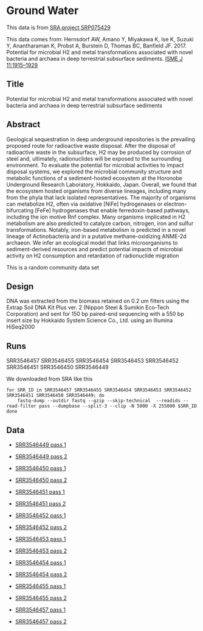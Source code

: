 # Ground Water

This data is from [SRA project SRP075429](https://www.ncbi.nlm.nih.gov/sra/?term=SRP075429)

This data comes from: Hernsdorf AW, Amano Y, Miyakawa K, Ise K, Suzuki Y, Anantharaman K, Probst A, Burstein D, Thomas BC, Banfield JF. 2017. Potential for microbial H2 and metal transformations associated with novel bacteria and archaea in deep terrestrial subsurface sediments. [ISME J 11:1915–1929](https://www.nature.com/articles/ismej201739)

## Title

Potential for microbial H2 and metal transformations associated with novel bacteria and archaea in deep terrestrial subsurface sediments

## Abstract

Geological sequestration in deep underground repositories is the prevailing proposed route for radioactive waste disposal. After the disposal of radioactive waste in the subsurface, H2 may be produced by corrosion of steel and, ultimately, radionuclides will be exposed to the surrounding environment. To evaluate the potential for microbial activities to impact disposal systems, we explored the microbial community structure and metabolic functions of a sediment-hosted ecosystem at the Horonobe Underground Research Laboratory, Hokkaido, Japan. Overall, we found that the ecosystem hosted organisms from diverse lineages, including many from the phyla that lack isolated representatives. The majority of organisms can metabolize H2, often via oxidative [NiFe] hydrogenases or electron-bifurcating [FeFe] hydrogenases that enable ferredoxin-based pathways, including the ion motive Rnf complex. Many organisms implicated in H2 metabolism are also predicted to catalyze carbon, nitrogen, iron and sulfur transformations. Notably, iron-based metabolism is predicted in a novel lineage of Actinobacteria and in a putative methane-oxidizing ANME-2d archaeon. We infer an ecological model that links microorganisms to sediment-derived resources and predict potential impacts of microbial activity on H2 consumption and retardation of radionuclide migration

This is a random community data set

## Design

DNA was extracted from the biomass retained on 0.2 um filters using the Extrap Soil DNA Kit Plus ver. 2 (Nippon Steel & Sumikin Eco-Tech Corporation) and sent for 150 bp paired-end sequencing with a 550 bp insert size by Hokkaido System Science Co., Ltd. using an Illumina HiSeq2000

## Runs

SRR3546457 SRR3546455 SRR3546454 SRR3546453 SRR3546452 SRR3546451 SRR3546450 SRR3546449


We downloaded from SRA like this

```
for SRR_ID in SRR3546457 SRR3546455 SRR3546454 SRR3546453 SRR3546452 SRR3546451 SRR3546450 SRR3546449; do
	fastq-dump --outdir fastq --gzip --skip-technical  --readids --read-filter pass --dumpbase --split-3 --clip -N 5000 -X 255000 $SRR_ID
done
```

## Data

* [SRR3546449 pass 1](fastq/SRR3546449_pass_1.fastq.gz)
* [SRR3546449 pass 2](fastq/SRR3546449_pass_2.fastq.gz)

* [SRR3546450 pass 1](fastq/SRR3546450_pass_1.fastq.gz)
* [SRR3546450 pass 2](fastq/SRR3546450_pass_2.fastq.gz)

* [SRR3546451 pass 1](fastq/SRR3546451_pass_1.fastq.gz)
* [SRR3546451 pass 2](fastq/SRR3546451_pass_2.fastq.gz)

* [SRR3546452 pass 1](fastq/SRR3546452_pass_1.fastq.gz)
* [SRR3546452 pass 2](fastq/SRR3546452_pass_2.fastq.gz)

* [SRR3546453 pass 1](fastq/SRR3546453_pass_1.fastq.gz)
* [SRR3546453 pass 2](fastq/SRR3546453_pass_2.fastq.gz)

* [SRR3546454 pass 1](fastq/SRR3546454_pass_1.fastq.gz)
* [SRR3546454 pass 2](fastq/SRR3546454_pass_2.fastq.gz)

* [SRR3546455 pass 1](fastq/SRR3546455_pass_1.fastq.gz)
* [SRR3546455 pass 2](fastq/SRR3546455_pass_2.fastq.gz)

* [SRR3546457 pass 1](fastq/SRR3546457_pass_1.fastq.gz)
* [SRR3546457 pass 2](fastq/SRR3546457_pass_2.fastq.gz)
